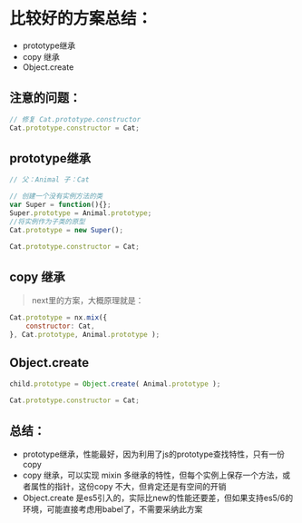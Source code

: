 # 比较好的方案总结：
+ prototype继承
+ copy 继承
+ Object.create

## 注意的问题：
```js
// 修复 Cat.prototype.constructor
Cat.prototype.constructor = Cat;
```

## prototype继承
```js
// 父：Animal 子：Cat

// 创建一个没有实例方法的类
var Super = function(){};
Super.prototype = Animal.prototype;
//将实例作为子类的原型
Cat.prototype = new Super();

Cat.prototype.constructor = Cat;
```

## copy 继承
> next里的方案，大概原理就是：
```js
Cat.prototype = nx.mix({
    constructor: Cat,
}, Cat.prototype, Animal.prototype );
```

## Object.create
```js
child.prototype = Object.create( Animal.prototype );

Cat.prototype.constructor = Cat;
```

## 总结：
+ prototype继承，性能最好，因为利用了js的prototype查找特性，只有一份copy
+ copy 继承，可以实现 mixin 多继承的特性，但每个实例上保存一个方法，或者属性的指针，这份copy 不大，但肯定还是有空间的开销
+ Object.create 是es5引入的，实际比new的性能还要差，但如果支持es5/6的环境，可能直接考虑用babel了，不需要采纳此方案